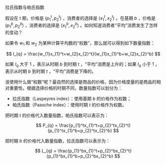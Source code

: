 拉氏指数与帕氏指数

假设在 $t$ 期，价格是 $(p_{1}^t, p_{2}^t)$ ，消费者的选择是 $(x_{1}^t, x_{2}^t)$ 。在基期 $b$ ，价格是 $(p_{1}^b, p_{2}^b)$ ，消费者的选择是 $(x_{1}^b, x_{2}^b)$ 。如何知道消费者“平均”消费发生了怎样的变动？

如果令 $w_1$ 和 $w_2$ 为某种计算平均数的“权数”，那么就可以得到如下数量指数：

$$
I_{q} = \frac{w_{1}x_{1}^t+w_{2}x_{2}^t}{w_{1}x_{1}^b+w_{2}x_{2}^b}
$$

如果 $I_{q}$ 大于 1 ，表示从时期 $b$ 到时期 $t$ ，“平均”消费是上升的；如果 $I_{q}$ 小于 1 ，表示从时期 $b$ 到时期 $t$ ，“平均”消费是下降的。

该使用什么做“权数”呢？最自然的选择是商品的价格，因为价格度量的是商品的相对重要性。根据选择价格的时期不同，数量指数可以划分为：

- 拉氏指数（Laspeyres index）：使用基期 $b$ 的价格作为权数；
- 帕氏指数（Paasche index）：使用时期 $t$ 的价格作为权数。

把时期 $t$ 的价格代入数量指数，帕氏指数可以表示为：

$$
P_{q} = \frac{p_{1}^tx_{1}^t+p_{2}^tx_{2}^t}{p_{1}^tx_{1}^b+p_{2}^tx_{2}^b}
$$

把时期 $b$ 的价格代入数量指数，拉氏指数可以表示为：

$$
L_{q} = \frac{p_{1}^bx_{1}^t+p_{2}^bx_{2}^t}{p_{1}^bx_{1}^b+p_{2}^bx_{2}^b}
$$


